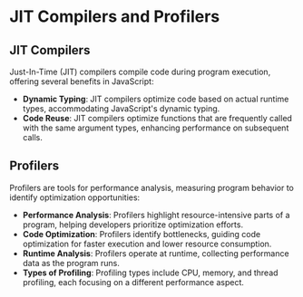 # JIT Compilers and Profilers

## JIT Compilers

Just-In-Time (JIT) compilers compile code during program execution, offering several benefits in JavaScript:

- **Dynamic Typing**: JIT compilers optimize code based on actual runtime types, accommodating JavaScript's dynamic typing.
- **Code Reuse**: JIT compilers optimize functions that are frequently called with the same argument types, enhancing performance on subsequent calls.

## Profilers

Profilers are tools for performance analysis, measuring program behavior to identify optimization opportunities:

- **Performance Analysis**: Profilers highlight resource-intensive parts of a program, helping developers prioritize optimization efforts.
- **Code Optimization**: Profilers identify bottlenecks, guiding code optimization for faster execution and lower resource consumption.
- **Runtime Analysis**: Profilers operate at runtime, collecting performance data as the program runs.
- **Types of Profiling**: Profiling types include CPU, memory, and thread profiling, each focusing on a different performance aspect.
